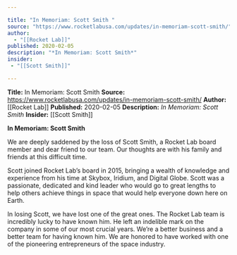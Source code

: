 ```yaml
---

title: "In Memoriam: Scott Smith "
source: "https://www.rocketlabusa.com/updates/in-memoriam-scott-smith/"
author:
  - "[[Rocket Lab]]"
published: 2020-02-05
description: "*In Memoriam: Scott Smith*"
insider:
 - "[[Scott Smith]]"

---
```


**Title:** In Memoriam: Scott Smith 
**Source:** https://www.rocketlabusa.com/updates/in-memoriam-scott-smith/
**Author:** [[Rocket Lab]]
**Published:** 2020-02-05
**Description:** *In Memoriam: Scott Smith*
**Insider:** [[Scott Smith]]

**In Memoriam: Scott Smith**

We are deeply saddened by the loss of Scott Smith, a Rocket Lab board member and dear friend to our team. Our thoughts are with his family and friends at this difficult time.

Scott joined Rocket Lab’s board in 2015, bringing a wealth of knowledge and experience from his time at Skybox, Iridium, and Digital Globe. Scott was a passionate, dedicated and kind leader who would go to great lengths to help others achieve things in space that would help everyone down here on Earth.

In losing Scott, we have lost one of the great ones. The Rocket Lab team is incredibly lucky to have known him. He left an indelible mark on the company in some of our most crucial years. We’re a better business and a better team for having known him. We are honored to have worked with one of the pioneering entrepreneurs of the space industry.
